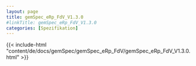 ```yaml
---
layout: page
title: gemSpec_eRp_FdV_V1.3.0
#linkTitle: gemSpec_eRp_FdV_V1.3.0
categories: [Spezifikation]
---
```

{{< include-html "content/de/docs/gemSpec/gemSpec_eRp_FdV/gemSpec_eRp_FdV_V1.3.0.html" >}}